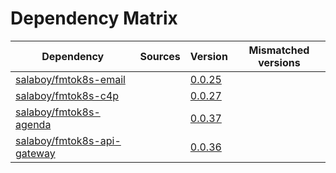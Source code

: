 # Dependency Matrix

Dependency | Sources | Version | Mismatched versions
---------- | ------- | ------- | -------------------
[salaboy/fmtok8s-email](https://github.com/salaboy/fmtok8s-email) |  | [0.0.25](https://github.com/salaboy/fmtok8s-email/releases/tag/v0.0.25) | 
[salaboy/fmtok8s-c4p](https://github.com/salaboy/fmtok8s-c4p) |  | [0.0.27](https://github.com/salaboy/fmtok8s-c4p/releases/tag/v0.0.27) | 
[salaboy/fmtok8s-agenda](https://github.com/salaboy/fmtok8s-agenda) |  | [0.0.37](https://github.com/salaboy/fmtok8s-agenda/releases/tag/v0.0.37) | 
[salaboy/fmtok8s-api-gateway](https://github.com/salaboy/fmtok8s-api-gateway) |  | [0.0.36](https://github.com/salaboy/fmtok8s-api-gateway/releases/tag/v0.0.36) | 
